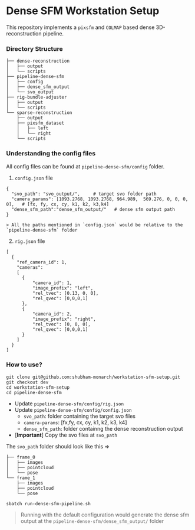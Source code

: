 # Dense SFM Workstation Setup 
This repository implements a `pixsfm` and `COLMAP` based dense 3D-reconstruction pipeline. 

### Directory Structure

```.
├── dense-reconstruction
│   ├── output
│   └── scripts
├── pipeline-dense-sfm
│   ├── config
│   ├── dense_sfm_output
│   └── svo_output
├── rig-bundle-adjuster
│   ├── output
│   └── scripts
└── sparse-reconstruction
    ├── output
    ├── pixsfm_dataset
    │   ├── left
    │   └── right
    └── scripts
```

### Understanding the config files 

All config files can be found at `pipeline-dense-sfm/config` folder. 

1. `config.json` file
```
{
  "svo_path": "svo_output/",     # target svo folder path
  "camera_params": [1093.2768, 1093.2768, 964.989,  569.276, 0, 0, 0, 0],   # [fx, fy, cx, cy, k1, k2, k3,k4]    
  "dense_sfm_path":"dense_sfm_output/"   # dense sfm output path 
}

> All the paths mentioned in `config.json` would be relative to the `pipeline-dense-sfm` folder

```

2. `rig.json` file 
```
[
  {
    "ref_camera_id": 1,
    "cameras":
    [
      {
          "camera_id": 1,
          "image_prefix": "left",
          "rel_tvec": [0.13, 0, 0],
          "rel_qvec": [0,0,0,1]
      },
      {
          "camera_id": 2,
          "image_prefix": "right",
          "rel_tvec": [0, 0, 0],
	      "rel_qvec": [0,0,0,1]
      }
    ]
  }
]

```

### How to use? 

```
git clone git@github.com:shubham-monarch/workstation-sfm-setup.git
git checkout dev
cd workstation-sfm-setup
cd pipeline-dense-sfm
```

- Update `pipeline-dense-sfm/config/rig.json`
- Update `pipeline-dense-sfm/config/config.json`
  - `svo_path`: folder containing the target svo files
  - `camera-params`: [fx,fy, cx, cy, k1, k2, k3, k4]
  - `dense_sfm_path`: folder containng the dense reconstruction output
- [**Important**] Copy the svo files at `svo_path` 

The `svo_path` folder should look like this => 

```
├── frame_0
│   ├── images
│   ├── pointcloud
│   └── pose
└── frame_1
    ├── images
    ├── pointcloud
    └── pose
```

`sbatch run-dense-sfm-pipeline.sh`

> Running with the default configuration would generate the dense sfm output at the `pipeline-dense-sfm/dense_sfm_output/` folder



